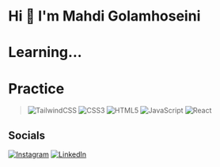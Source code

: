 # Hi 👋 I'm Mahdi Golamhoseini

# **Learning...**
>

# **Practice**
>![TailwindCSS](https://img.shields.io/badge/tailwindcss-%2338B2AC.svg?style=for-the-badge&logo=tailwind-css&logoColor=white) ![CSS3](https://img.shields.io/badge/css3-%231572B6.svg?style=for-the-badge&logo=css3&logoColor=white) ![HTML5](https://img.shields.io/badge/html5-%23E34F26.svg?style=for-the-badge&logo=html5&logoColor=white) ![JavaScript](https://img.shields.io/badge/javascript-%23323330.svg?style=for-the-badge&logo=javascript&logoColor=%23F7DF1E) ![React](https://img.shields.io/badge/react-%2320232a.svg?style=for-the-badge&logo=react&logoColor=%2361DAFB) 

## Socials
[![Instagram](https://img.shields.io/badge/Instagram-%23E4405F.svg?logo=Instagram&logoColor=white)](https://www.instagram.com/m6hdix) [![LinkedIn](https://img.shields.io/badge/LinkedIn-%230077B5.svg?logo=linkedin&logoColor=white)](https://www.linkedin.com/in/mahdi-golamhoseini-0aba50241/)
